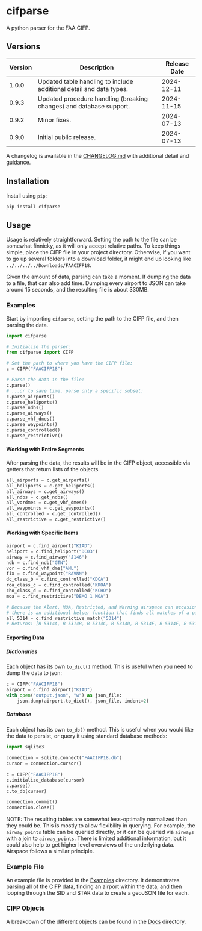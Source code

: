 # cifparse

A python parser for the FAA CIFP.

## Versions

| Version | Description                                                         | Release Date |
| ------- | ------------------------------------------------------------------- | ------------ |
| 1.0.0   | Updated table handling to include additional detail and data types. | 2024-12-11   |
| 0.9.3   | Updated procedure handling (breaking changes) and database support. | 2024-11-15   |
| 0.9.2   | Minor fixes.                                                        | 2024-07-13   |
| 0.9.0   | Initial public release.                                             | 2024-07-13   |

A changelog is available in the [CHANGELOG.md](./CHANGELOG.md) with additional detail and guidance.

## Installation

Install using `pip`:

```
pip install cifparse
```

## Usage

Usage is relatively straightforward. Setting the path to the file can be somewhat finnicky, as it will only accept relative paths. To keep things simple, place the CIFP file in your project directory. Otherwise, if you want to go up several folders into a download folder, it might end up looking like `../../../../Downloads/FAACIFP18`.

Given the amount of data, parsing can take a moment. If dumping the data to a file, that can also add time. Dumping every airport to JSON can take around 15 seconds, and the resulting file is about 330MB.

### Examples

Start by importing `cifparse`, setting the path to the CIFP file, and then parsing the data.

```python
import cifparse

# Initialize the parser:
from cifparse import CIFP

# Set the path to where you have the CIFP file:
c = CIFP("FAACIFP18")

# Parse the data in the file:
c.parse()
# ...or to save time, parse only a specific subset:
c.parse_airports()
c.parse_heliports()
c.parse_ndbs()
c.parse_airways()
c.parse_vhf_dmes()
c.parse_waypoints()
c.parse_controlled()
c.parse_restrictive()
```

#### Working with Entire Segments

After parsing the data, the results will be in the CIFP object, accessible via getters that return lists of the objects.

```python
all_airports = c.get_airports()
all_heliports = c.get_heliports()
all_airways = c.get_airways()
all_ndbs = c.get_ndbs()
all_vordmes = c.get_vhf_dmes()
all_waypoints = c.get_waypoints()
all_controlled = c.get_controlled()
all_restrictive = c.get_restrictive()
```

#### Working with Specific Items

```python
airport = c.find_airport("KIAD")
heliport = c.find_heliport("DC03")
airway = c.find_airway("J146")
ndb = c.find_ndb("GTN")
vor = c.find_vhf_dme("AML")
fix = c.find_waypoint("RAVNN")
dc_class_b = c.find_controlled("KDCA")
roa_class_c = c.find_controlled("KROA")
cho_class_d = c.find_controlled("KCHO")
moa = c.find_restrictive("DEMO 1 MOA")

# Because the Alert, MOA, Restricted, and Warning airspace can occasionally be named oddly,
# there is an additional helper function that finds all matches of a particular substring:
all_5314 = c.find_restrictive_match("5314")
# Returns: [R-5314A, R-5314B, R-5314C, R-5314D, R-5314E, R-5314F, R-5314H, R-5314J]
```

#### Exporting Data

##### Dictionaries

Each object has its own `to_dict()` method. This is useful when you need to dump the data to json:

```python
c = CIFP("FAACIFP18")
airport = c.find_airport("KIAD")
with open("output.json", "w") as json_file:
    json.dump(airport.to_dict(), json_file, indent=2)
```

##### Database

Each object has its own `to_db()` method. This is useful when you would like the data to persist, or query it using standard database methods:

```python
import sqlite3

connection = sqlite.connect("FAACIFP18.db")
cursor = connection.cursor()

c = CIFP("FAACIFP18")
c.initialize_database(cursor)
c.parse()
c.to_db(cursor)

connection.commit()
connection.close()
```

NOTE: The resulting tables are somewhat less-optimally normalized than they could be. This is mostly to allow flexibility in querying. For example, the `airway_points` table can be queried directly, or it can be queried via `airways` with a join to `airway_points`. There is limited additional information, but it could also help to get higher level overviews of the underlying data. Airspace follows a similar principle.

### Example File

An example file is provided in the [Examples](./examples/) directory. It demonstrates parsing all of the CIFP data, finding an airport within the data, and then looping through the SID and STAR data to create a geoJSON file for each.

### CIFP Objects

A breakdown of the different objects can be found in the [Docs](./docs/) directory.
